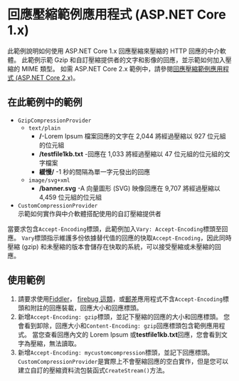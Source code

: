 # <a name="response-compression-sample-application-aspnet-core-1x"></a>回應壓縮範例應用程式 (ASP.NET Core 1.x)

此範例說明如何使用 ASP.NET Core 1.x 回應壓縮來壓縮的 HTTP 回應的中介軟體。 此範例示範 Gzip 和自訂壓縮提供者的文字和影像的回應，並示範如何加入壓縮的 MIME 類型。 如需 ASP.NET Core 2.x 範例中，請參閱[回應壓縮範例應用程式 (ASP.NET Core 2.x)](https://github.com/aspnet/Docs/tree/master/aspnetcore/performance/response-compression/samples/2.x)。

## <a name="examples-in-this-sample"></a>在此範例中的範例
* `GzipCompressionProvider`
  * `text/plain`
    * **/**-Lorem Ipsum 檔案回應的文字在 2,044 將經過壓縮以 927 位元組的位元組
    * **/testfile1kb.txt** -回應在 1,033 將經過壓縮以 47 位元組的位元組的文字檔案
    * **緩慢/** -1 秒的間隔為單一字元發出的回應 
  * `image/svg+xml`
    * **/banner.svg** -A 向量圖形 (SVG) 映像回應在 9,707 將經過壓縮以 4,459 位元組的位元組
* `CustomCompressionProvider`<br>示範如何實作與中介軟體搭配使用的自訂壓縮提供者

當要求包含`Accept-Encoding`標頭，此範例加入`Vary: Accept-Encoding`標頭至回應。 `Vary`標頭指示維護多份依據替代值的回應的快取`Accept-Encoding`，因此同時壓縮 (gzip) 和未壓縮的版本會儲存在快取的系統，可以接受壓縮或未壓縮的回應。

## <a name="using-the-sample"></a>使用範例
1. 請要求使用[Fiddler](http://www.telerik.com/fiddler)， [firebug 這類](http://getfirebug.com/)，或[郵差](https://www.getpostman.com/)應用程式不含`Accept-Encoding`標頭和附註的回應裝載，回應大小和回應標頭。
2. 新增`Accept-Encoding: gzip`標頭，並記下壓縮的回應的大小和回應標頭。 您會看到卸除，回應大小和`Content-Encoding: gzip`回應標頭包含範例應用程式。 當您查看回應內文的 Lorem Ipsum 或**testfile1kb.txt**回應，您會看到文字為壓縮，無法讀取。
3. 新增`Accept-Encoding: mycustomcompression`標頭，並記下回應標頭。 `CustomCompressionProvider`是實際上不會壓縮回應的空白實作，但是您可以建立自訂的壓縮資料流包裝函式`CreateStream()`方法。
